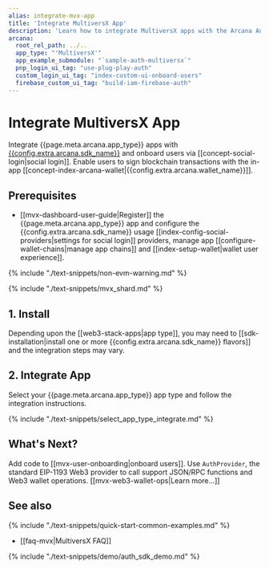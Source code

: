```yaml
---
alias: integrate-mvx-app
title: 'Integrate MultiversX App'
description: 'Learn how to integrate MultiversX apps with the Arcana Auth SDK, onboard users and allow them to use the Near blockchain and sign transactions via Arcana wallet.'
arcana:
  root_rel_path: ../..
  app_type: "'MultiversX'"
  app_example_submodule: "`sample-auth-multiversx`"
  pnp_login_ui_tag: "use-plug-play-auth"
  custom_login_ui_tag: "index-custom-ui-onboard-users"
  firebase_custom_ui_tag: "build-iam-firebase-auth"
---
```


# Integrate MultiversX App

Integrate {{page.meta.arcana.app_type}} apps with [{{config.extra.arcana.sdk_name}}]({{page.meta.arcana.root_rel_path}}/concepts/authsdk.md) and onboard users via [[concept-social-login|social login]]. Enable users to sign blockchain transactions with the in-app [[concept-index-arcana-wallet|{{config.extra.arcana.wallet_name}}]].

## Prerequisites

* [[mvx-dashboard-user-guide|Register]] the {{page.meta.arcana.app_type}} app and configure the {{config.extra.arcana.sdk_name}} usage [[index-config-social-providers|settings for social login]] providers, manage app [[configure-wallet-chains|manage app chains]] and [[index-setup-wallet|wallet user experience]].

{% include "./text-snippets/non-evm-warning.md" %}

{% include "./text-snippets/mvx_shard.md" %}

## 1. Install 
     
Depending upon the [[web3-stack-apps|app type]], you may need to [[sdk-installation|install one or more {{config.extra.arcana.sdk_name}} flavors]] and the integration steps may vary. 

## 2. Integrate App

Select your {{page.meta.arcana.app_type}} app type and follow the integration instructions.

{% include "./text-snippets/select_app_type_integrate.md" %}

## What's Next?

Add code to [[mvx-user-onboarding|onboard users]]. Use `AuthProvider`, the standard EIP-1193 Web3 provider to call support JSON/RPC functions and Web3 wallet operations. [[mvx-web3-wallet-ops|Learn more...]]

## See also

{% include "./text-snippets/quick-start-common-examples.md" %}

* [[faq-mvx|MultiversX FAQ]]

{% include "./text-snippets/demo/auth_sdk_demo.md" %}
